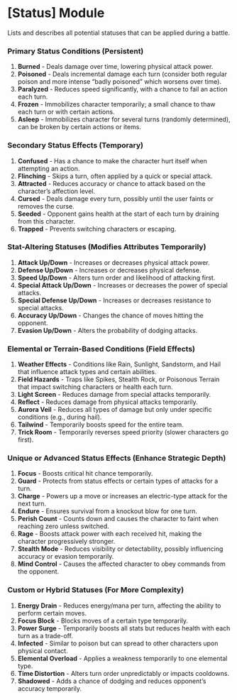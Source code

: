
# [Status] Module
Lists and describes all potential statuses that can be applied during a battle.

### Primary Status Conditions (Persistent)

1. **Burned** - Deals damage over time, lowering physical attack power.
2. **Poisoned** - Deals incremental damage each turn (consider both regular poison and more intense “badly poisoned” which worsens over time).
3. **Paralyzed** - Reduces speed significantly, with a chance to fail an action each turn.
4. **Frozen** - Immobilizes character temporarily; a small chance to thaw each turn or with certain actions.
5. **Asleep** - Immobilizes character for several turns (randomly determined), can be broken by certain actions or items.

### Secondary Status Effects (Temporary)

1. **Confused** - Has a chance to make the character hurt itself when attempting an action.
2. **Flinching** - Skips a turn, often applied by a quick or special attack.
3. **Attracted** - Reduces accuracy or chance to attack based on the character’s affection level.
4. **Cursed** - Deals damage every turn, possibly until the user faints or removes the curse.
5. **Seeded** - Opponent gains health at the start of each turn by draining from this character.
6. **Trapped** - Prevents switching characters or escaping.

### Stat-Altering Statuses (Modifies Attributes Temporarily)

1. **Attack Up/Down** - Increases or decreases physical attack power.
2. **Defense Up/Down** - Increases or decreases physical defense.
3. **Speed Up/Down** - Alters turn order and likelihood of attacking first.
4. **Special Attack Up/Down** - Increases or decreases the power of special attacks.
5. **Special Defense Up/Down** - Increases or decreases resistance to special attacks.
6. **Accuracy Up/Down** - Changes the chance of moves hitting the opponent.
7. **Evasion Up/Down** - Alters the probability of dodging attacks.

### Elemental or Terrain-Based Conditions (Field Effects)

1. **Weather Effects** - Conditions like Rain, Sunlight, Sandstorm, and Hail that influence attack types and certain abilities.
2. **Field Hazards** - Traps like Spikes, Stealth Rock, or Poisonous Terrain that impact switching characters or health each turn.
3. **Light Screen** - Reduces damage from special attacks temporarily.
4. **Reflect** - Reduces damage from physical attacks temporarily.
5. **Aurora Veil** - Reduces all types of damage but only under specific conditions (e.g., during hail).
6. **Tailwind** - Temporarily boosts speed for the entire team.
7. **Trick Room** - Temporarily reverses speed priority (slower characters go first).

### Unique or Advanced Status Effects (Enhance Strategic Depth)

1. **Focus** - Boosts critical hit chance temporarily.
2. **Guard** - Protects from status effects or certain types of attacks for a turn.
3. **Charge** - Powers up a move or increases an electric-type attack for the next turn.
4. **Endure** - Ensures survival from a knockout blow for one turn.
5. **Perish Count** - Counts down and causes the character to faint when reaching zero unless switched.
6. **Rage** - Boosts attack power with each received hit, making the character progressively stronger.
7. **Stealth Mode** - Reduces visibility or detectability, possibly influencing accuracy or evasion temporarily.
8. **Mind Control** - Causes the affected character to obey commands from the opponent.

### Custom or Hybrid Statuses (For More Complexity)

1. **Energy Drain** - Reduces energy/mana per turn, affecting the ability to perform certain moves.
2. **Focus Block** - Blocks moves of a certain type temporarily.
3. **Power Surge** - Temporarily boosts all stats but reduces health with each turn as a trade-off.
4. **Infected** - Similar to poison but can spread to other characters upon physical contact.
5. **Elemental Overload** - Applies a weakness temporarily to one elemental type.
6. **Time Distortion** - Alters turn order unpredictably or impacts cooldowns.
7. **Shadowed** - Adds a chance of dodging and reduces opponent’s accuracy temporarily.